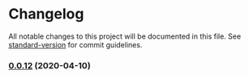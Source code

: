 # Changelog

All notable changes to this project will be documented in this file. See [standard-version](https://github.com/conventional-changelog/standard-version) for commit guidelines.

### [0.0.12](https://github.com/sprout2000/lessview/compare/v0.0.11...v0.0.12) (2020-04-10)
